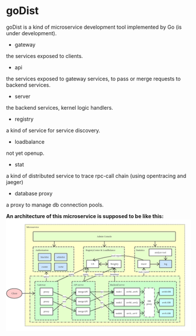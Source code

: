 # goDist

goDist is a kind of microservice development tool implemented by Go (is under development).

- gateway 

the services exposed to clients.

- api

the services exposed to gateway services, to pass or merge requests to backend services.

- server

the backend services, kernel logic handlers.

- registry

a kind of service for service discovery.

- loadbalance

not yet openup.

- stat

a kind of distributed service to trace rpc-call chain (using opentracing and jaeger)

- database proxy

a proxy to manage db connection pools.

**An architecture of this microservice is supposed to be like this:**
![microservice](./microservice.png)
